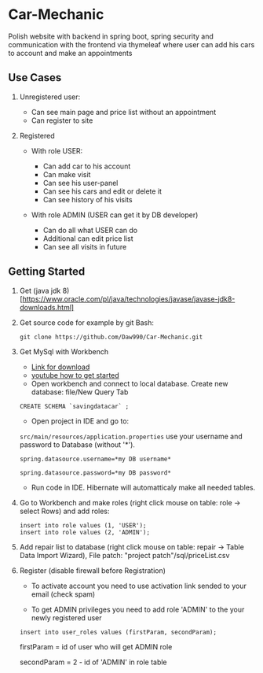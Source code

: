 # Car-Mechanic

Polish website with backend in spring boot, spring security and communication with the frontend via thymeleaf where user can add his cars to account and
make an appointments

## Use Cases

1. Unregistered user:
   - Can see main page and price list without an appointment
   - Can register to site
  
2. Registered
   - With role USER:
     - Can add car to his account
     - Can make visit
     - Can see his user-panel
     - Can see his cars and edit or delete it
     - Can see history of his visits
    
   - With role ADMIN (USER can get it by DB developer)
     - Can do all what USER can do
     - Additional can edit price list
     - Can see all visits in future
     
## Getting Started
   
   1. Get (java jdk 8) [https://www.oracle.com/pl/java/technologies/javase/javase-jdk8-downloads.html]
   
   1. Get source code for example by git Bash: 
      ```
      git clone https://github.com/Daw990/Car-Mechanic.git
      ```
   2. Get MySql with Workbench
   
      - [Link for download](https://dev.mysql.com/downloads/windows/installer/8.0.html)
      - [youtube how to get started](https://www.youtube.com/watch?v=u96rVINbAUI)
      - Open workbench and connect to local database. Create new database: file/New Query Tab
      ```
      CREATE SCHEMA `savingdatacar` ;
      ```
         
      - Open project in IDE and go to:
      
      `src/main/resources/application.properties` use your username and password to Database (without '*').
      
      ```
      spring.datasource.username=*my DB username*
      
      spring.datasource.password=*my DB password*
      ```
         
       - Run code in IDE. Hibernate will automatticaly make all needed tables.
       
   3. Go to Workbench and make roles (right click mouse on table: role -> select Rows) and add roles:
      
      ```
      insert into role values (1, 'USER');
      insert into role values (2, 'ADMIN');
      ```
      
   4. Add repair list to database (right click mouse on table: repair -> Table Data Import Wizard), File patch: "project patch"/sql/priceList.csv
   
   5. Register (disable firewall before Registration)
   
      - To activate account you need to use activation link sended to your email (check spam)
      
      - To get ADMIN privileges you need to add role 'ADMIN' to the your newly registered user  
      
      `insert into user_roles values (firstParam, secondParam);`
      
      firstParam = id of user who will get ADMIN role
      
      secondParam = 2 - id of 'ADMIN' in role table
      
  
